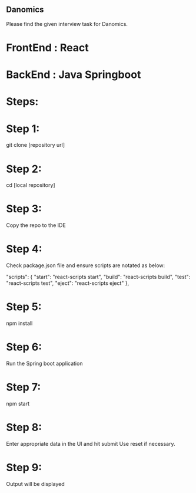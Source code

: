 ## Danomics

Please find the given interview task for Danomics.

# FrontEnd : React
# BackEnd : Java Springboot

# Steps:
# Step 1:
git clone [repository url]

# Step 2:
cd [local repository]

# Step 3:
Copy the repo to the IDE

# Step 4:
Check package.json file and ensure scripts are notated as below:

"scripts": {
    "start": "react-scripts start",
    "build": "react-scripts build",
    "test": "react-scripts test",
    "eject": "react-scripts eject"
  },

# Step 5: 
npm install

# Step 6:
Run the Spring boot application

# Step 7:
npm start

# Step 8:
Enter appropriate data in the UI and hit submit
Use reset if necessary.

# Step 9:
Output will be displayed

